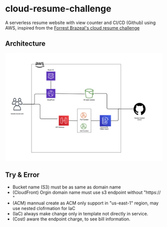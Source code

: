 # cloud-resume-challenge

A serverless resume website with view counter and CI/CD (Github) using AWS, inspired from the [Forrest Brazeal's ](https://aws.amazon.com/developer/community/heroes/forrest-brazeal/) [cloud resume challenge](https://cloudresumechallenge.dev/instructions/)


## Architecture


![image of diagram](https://github.com/kenYW/cloud-resume-challenge/blob/main/cloud-resume-challenge/cloud_resume_challenge.png)






## Try & Error

* Bucket name (S3) must be as same as domain name
* (CloudFront) Orgin domain name must use s3 endpoint without "https:// "
* (ACM) mannual create as ACM only support in "us-east-1" region, may use nested clofrmation for IaC
* (IaC) always make change only in template not directly in service.
* (Cost) aware the endpoint charge, to see bill information.







